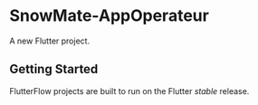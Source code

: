 # SnowMate-AppOperateur

A new Flutter project.

## Getting Started

FlutterFlow projects are built to run on the Flutter _stable_ release.
